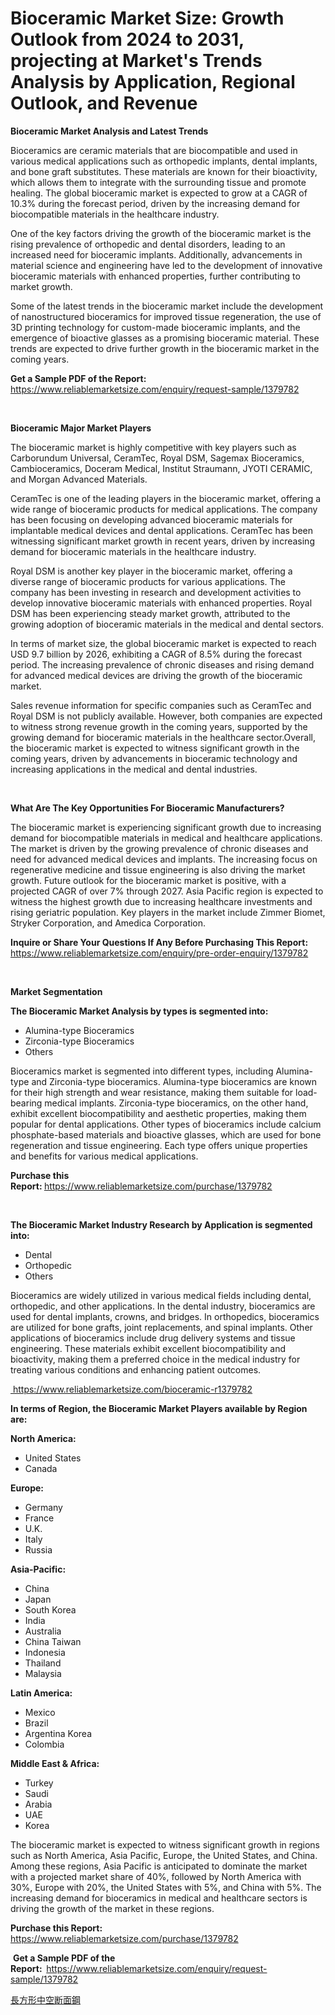 <p><h1>Bioceramic Market Size: Growth Outlook from 2024 to 2031, projecting at Market's Trends Analysis by Application, Regional Outlook, and Revenue</h1></p><p><strong>Bioceramic Market Analysis and Latest Trends</strong></p>
<p><p>Bioceramics are ceramic materials that are biocompatible and used in various medical applications such as orthopedic implants, dental implants, and bone graft substitutes. These materials are known for their bioactivity, which allows them to integrate with the surrounding tissue and promote healing. The global bioceramic market is expected to grow at a CAGR of 10.3% during the forecast period, driven by the increasing demand for biocompatible materials in the healthcare industry.</p><p>One of the key factors driving the growth of the bioceramic market is the rising prevalence of orthopedic and dental disorders, leading to an increased need for bioceramic implants. Additionally, advancements in material science and engineering have led to the development of innovative bioceramic materials with enhanced properties, further contributing to market growth.</p><p>Some of the latest trends in the bioceramic market include the development of nanostructured bioceramics for improved tissue regeneration, the use of 3D printing technology for custom-made bioceramic implants, and the emergence of bioactive glasses as a promising bioceramic material. These trends are expected to drive further growth in the bioceramic market in the coming years.</p></p>
<p><strong>Get a Sample PDF of the Report:&nbsp;</strong> <a href="https://www.reliablemarketsize.com/enquiry/request-sample/1379782">https://www.reliablemarketsize.com/enquiry/request-sample/1379782</a></p>
<p>&nbsp;</p>
<p><strong>Bioceramic Major Market Players</strong></p>
<p><p>The bioceramic market is highly competitive with key players such as Carborundum Universal, CeramTec, Royal DSM, Sagemax Bioceramics, Cambioceramics, Doceram Medical, Institut Straumann, JYOTI CERAMIC, and Morgan Advanced Materials.</p><p>CeramTec is one of the leading players in the bioceramic market, offering a wide range of bioceramic products for medical applications. The company has been focusing on developing advanced bioceramic materials for implantable medical devices and dental applications. CeramTec has been witnessing significant market growth in recent years, driven by increasing demand for bioceramic materials in the healthcare industry.</p><p>Royal DSM is another key player in the bioceramic market, offering a diverse range of bioceramic products for various applications. The company has been investing in research and development activities to develop innovative bioceramic materials with enhanced properties. Royal DSM has been experiencing steady market growth, attributed to the growing adoption of bioceramic materials in the medical and dental sectors.</p><p>In terms of market size, the global bioceramic market is expected to reach USD 9.7 billion by 2026, exhibiting a CAGR of 8.5% during the forecast period. The increasing prevalence of chronic diseases and rising demand for advanced medical devices are driving the growth of the bioceramic market.</p><p>Sales revenue information for specific companies such as CeramTec and Royal DSM is not publicly available. However, both companies are expected to witness strong revenue growth in the coming years, supported by the growing demand for bioceramic materials in the healthcare sector.Overall, the bioceramic market is expected to witness significant growth in the coming years, driven by advancements in bioceramic technology and increasing applications in the medical and dental industries.</p></p>
<p>&nbsp;</p>
<p><strong>What Are The Key Opportunities For Bioceramic Manufacturers?</strong></p>
<p><p>The bioceramic market is experiencing significant growth due to increasing demand for biocompatible materials in medical and healthcare applications. The market is driven by the growing prevalence of chronic diseases and need for advanced medical devices and implants. The increasing focus on regenerative medicine and tissue engineering is also driving the market growth. Future outlook for the bioceramic market is positive, with a projected CAGR of over 7% through 2027. Asia Pacific region is expected to witness the highest growth due to increasing healthcare investments and rising geriatric population. Key players in the market include Zimmer Biomet, Stryker Corporation, and Amedica Corporation.</p></p>
<p><strong>Inquire or Share Your Questions If Any Before Purchasing This Report:</strong> <a href="https://www.reliablemarketsize.com/enquiry/pre-order-enquiry/1379782">https://www.reliablemarketsize.com/enquiry/pre-order-enquiry/1379782</a></p>
<p>&nbsp;</p>
<p><strong>Market Segmentation</strong></p>
<p><strong>The Bioceramic Market Analysis by types is segmented into:</strong></p>
<p><ul><li>Alumina-type Bioceramics</li><li>Zirconia-type Bioceramics</li><li>Others</li></ul></p>
<p><p>Bioceramics market is segmented into different types, including Alumina-type and Zirconia-type bioceramics. Alumina-type bioceramics are known for their high strength and wear resistance, making them suitable for load-bearing medical implants. Zirconia-type bioceramics, on the other hand, exhibit excellent biocompatibility and aesthetic properties, making them popular for dental applications. Other types of bioceramics include calcium phosphate-based materials and bioactive glasses, which are used for bone regeneration and tissue engineering. Each type offers unique properties and benefits for various medical applications.</p></p>
<p><strong>Purchase this Report:&nbsp;</strong><a href="https://www.reliablemarketsize.com/purchase/1379782">https://www.reliablemarketsize.com/purchase/1379782</a></p>
<p>&nbsp;</p>
<p><strong>The Bioceramic Market Industry Research by Application is segmented into:</strong></p>
<p><ul><li>Dental</li><li>Orthopedic</li><li>Others</li></ul></p>
<p><p>Bioceramics are widely utilized in various medical fields including dental, orthopedic, and other applications. In the dental industry, bioceramics are used for dental implants, crowns, and bridges. In orthopedics, bioceramics are utilized for bone grafts, joint replacements, and spinal implants. Other applications of bioceramics include drug delivery systems and tissue engineering. These materials exhibit excellent biocompatibility and bioactivity, making them a preferred choice in the medical industry for treating various conditions and enhancing patient outcomes.</p></p>
<p><a href="https://www.reliablemarketsize.com/bioceramic-r1379782">&nbsp;https://www.reliablemarketsize.com/bioceramic-r1379782</a></p>
<p><strong>In terms of Region, the Bioceramic Market Players available by Region are:</strong></p>
<p>
    <p> <strong> North America: </strong>
        <ul>
            <li>United States</li>
            <li>Canada</li>
        </ul>
        </p> 
    <p> <strong> Europe: </strong>
        <ul>
            <li>Germany</li>
            <li>France</li>
            <li>U.K.</li>
            <li>Italy</li>
            <li>Russia</li>
        </ul>
        </p> 
    <p> <strong> Asia-Pacific: </strong>
        <ul>
            <li>China</li>
            <li>Japan</li>
            <li>South Korea</li>
            <li>India</li>
            <li>Australia</li>
            <li>China Taiwan</li>
            <li>Indonesia</li>
            <li>Thailand</li>
            <li>Malaysia</li>
        </ul>
        </p> 
    <p> <strong> Latin America: </strong>
        <ul>
            <li>Mexico</li>
            <li>Brazil</li>
            <li>Argentina Korea</li>
            <li>Colombia</li>
        </ul>
        </p> 
    <p> <strong> Middle East & Africa: </strong>
        <ul>
            <li>Turkey</li>
            <li>Saudi</li>
            <li>Arabia</li>
            <li>UAE</li>
            <li>Korea</li>
        </ul>
    </p>
    </p>
<p><p>The bioceramic market is expected to witness significant growth in regions such as North America, Asia Pacific, Europe, the United States, and China. Among these regions, Asia Pacific is anticipated to dominate the market with a projected market share of 40%, followed by North America with 30%, Europe with 20%, the United States with 5%, and China with 5%. The increasing demand for bioceramics in medical and healthcare sectors is driving the growth of the market in these regions.</p></p>
<p><strong>Purchase this Report: </strong><a href="https://www.reliablemarketsize.com/purchase/1379782">https://www.reliablemarketsize.com/purchase/1379782</a></p>
<p>&nbsp;<strong>Get a Sample PDF of the Report:&nbsp;&nbsp;</strong><a href="https://www.reliablemarketsize.com/enquiry/request-sample/1379782">https://www.reliablemarketsize.com/enquiry/request-sample/1379782</a></p>
<p><strong></strong></p>
<p><p><a href="https://github.com/roulaayoub-saad/Market-Research-Report-List-2/blob/main/68728423651.md">長方形中空断面鋼</a></p></p>
